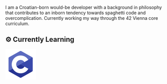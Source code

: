 I am a Croatian-born would-be developer with a background in philosophy that contributes to an inborn tendency towards spaghetti code and overcomplication. Currently working my way through the 42 Vienna core curriculum.

## ⚙️ Currently Learning 
<img src="./images/icons8-c.svg">

<!--
**DajanPlackovic/DajanPlackovic** is a ✨ _special_ ✨ repository because its `README.md` (this file) appears on your GitHub profile.

Here are some ideas to get you started:

-->
